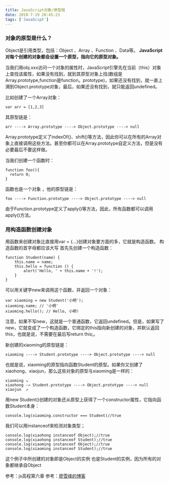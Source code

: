 ```yaml
---
title: JavaScript对象/原型链
date: 2018-7-19 20:45:23
tags: ['JavaScipt']
---
```

### 对象的原型是什么？
Object是引用类型，包括：Object 、Array 、Function 、Data等。
**JavaScript对每个创建的对象都会设置一个原型，指向它的原型对象。**

当我们用obj.xxx访问一个对象的属性时，JavaScript引擎先在当前（this）对象上查找该属性，如果没有找到，就到其原型对象上找(数组是Array.prototype,function是function。prototype)，如果还没有找到，就一直上溯到Object.prototype对象，最后，如果还没有找到，就只能返回undefined。

比如创建了一个Array对象：
```
var arr = [1,2,3]
```
其原型链是：
```
arr ----> Array.prototype ----> Object.prototype ----> null
```
Array.prototype定义了indexOf()、shift()等方法，因此你可以在所有的Array对象上直接调用这些方法。甚至你都可以在Array.prototype自定义方法，但是没有必要最后不要这样做。

当我们创建一个函数时：
```
function foo(){
  return 0;
}
```
函数也是一个对象 ，他的原型链是：
```
foo ----> Function.prototype ----> Object.prototype ----> null
```
由于Function.prototype定义了apply()等方法，因此，所有函数都可以调用apply()方法。

### 用构造函数创建对象
用函数来创建对象比直接用var = {...}创建对象要方面的多，它就是构造函数。
构造函数的首字母都应该大写
首先先创建一个构造函数：
```
function Student(name) {
    this.name = name;
    this.hello = function () {
        alert('Hello, ' + this.name + '!');
    }
}
```
可以用关键字new来调用这个函数，并返回一个对象：
```
var xiaoming = new Student('小明');
xiaoming.name; // '小明'
xiaoming.hello(); // Hello, 小明!
```
注意，如果不写new，这就是一个普通函数，它返回undefined。但是，如果写了new，它就变成了一个构造函数，它绑定的this指向新创建的对象，并默认返回this，也就是说，不需要在最后写return this;。

新创建的xiaoming的原型链是：
```
xiaoming ----> Student.prototype ----> Object.prototype ----> null

```
也就是说，xiaoming的原型指向函数Student的原型。如果你又创建了xiaohong、xiaojun，那么这些对象的原型与xiaoming是一样的：
```
xiaoming ↘
xiaohong -→ Student.prototype ----> Object.prototype ----> null
xiaojun  ↗
```
用new Student()创建的对象还从原型上获得了一个constructor属性，它指向函数Student本身：
```
console.log(xiaoming.constructor === Student)//true
```
我们可以用instanceof来检测对象类型；
```
console.log(xiaohong instanceof Object);//true
console.log(xiaohong instanceof Student);//true
console.log(xiaoming instanceof Object);//true
console.log(xiaoming instanceof Student);//true
```

这个例子中所创建的对象即是Object的实例 也是Student的实例，因为所有的对象都继承自Object

参考：js高程第六章
参考：[廖雪峰的博客](https://www.liaoxuefeng.com/wiki/001434446689867b27157e896e74d51a89c25cc8b43bdb3000/0014344997235247b53be560ab041a7b10360a567422a78000) 
